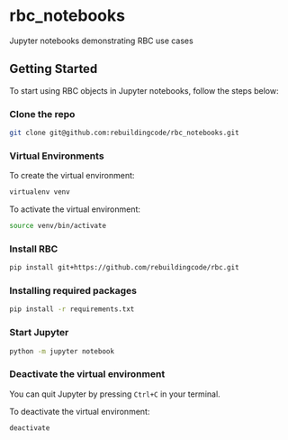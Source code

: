 # rbc_notebooks

Jupyter notebooks demonstrating RBC use cases

## Getting Started

To start using RBC objects in Jupyter notebooks, follow the steps below:

### Clone the repo

```bash
git clone git@github.com:rebuildingcode/rbc_notebooks.git
```

### Virtual Environments

To create the virtual environment:

```bash
virtualenv venv
```

To activate the virtual environment:

```bash
source venv/bin/activate
```

### Install RBC

```bash
pip install git+https://github.com/rebuildingcode/rbc.git
```

### Installing required packages

```bash
pip install -r requirements.txt
```

### Start Jupyter

```bash
python -m jupyter notebook
```

### Deactivate the virtual environment

You can quit Jupyter by pressing `Ctrl+C` in your terminal.

To deactivate the virtual environment:

```bash
deactivate
```
